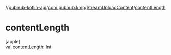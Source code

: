 //[pubnub-kotlin-api](../../../index.md)/[com.pubnub.kmp](../index.md)/[StreamUploadContent](index.md)/[contentLength](content-length.md)

# contentLength

[apple]\
val [contentLength](content-length.md): [Int](https://kotlinlang.org/api/latest/jvm/stdlib/kotlin-stdlib/kotlin/-int/index.html)
